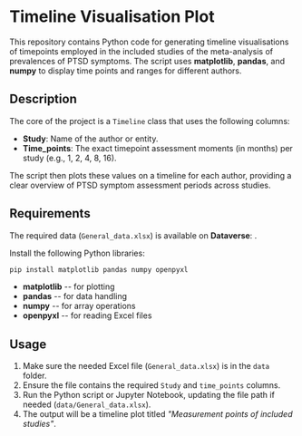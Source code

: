 # Timeline Visualisation Plot

This repository contains Python code for generating timeline
visualisations of timepoints employed in the included studies of the meta-analysis of prevalences of PTSD symptoms. 
The script uses **matplotlib**, **pandas**, and **numpy** to display time points and ranges for different authors.

## Description

The core of the project is a `Timeline` class that uses the following columns:

-   **Study**: Name of the author or entity.
-   **Time_points**: The exact timepoint assessment moments (in months) per study (e.g., 1, 2, 4, 8, 16).

The script then plots these values on a timeline for each author,
providing a clear overview of PTSD symptom assessment periods across studies.

## Requirements
The required data (`General_data.xlsx`) is available on **Dataverse**: <link>.

Install the following Python libraries:

``` bash
pip install matplotlib pandas numpy openpyxl
```

-   **matplotlib** -- for plotting
-   **pandas** -- for data handling
-   **numpy** -- for array operations
-   **openpyxl** -- for reading Excel files

## Usage

1.  Make sure the needed Excel file (`General_data.xlsx`) is in the `data` folder.
2.  Ensure the file contains the required `Study` and `time_points`
    columns.
3.  Run the Python script or Jupyter Notebook, updating the file path if
    needed (`data/General_data.xlsx`).
4.  The output will be a timeline plot titled *"Measurement points of
    included studies"*.
